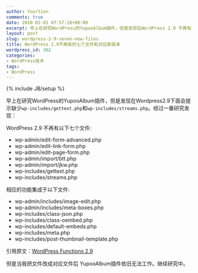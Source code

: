 ```yaml
---
author: Yourtion
comments: true
date: 2010-02-01 07:57:28+00:00
excerpt: 早上在研究WordPress的YupooAlbum插件，但是发现在WordPress 2.9 不再有以下七个文件
layout: post
slug: wordpress-2-9-seven-new-files
title: WordPress 2.9不再有的七个文件和对应新版本
wordpress_id: 362
categories:
- WordPress技术
tags:
- WordPress
---
```

{% include JB/setup %}

早上在研究WordPress的YupooAlbum插件，但是发现在Wordpress2.9下面会提示缺少```wp-includes/gettext.php```和```wp-includes/streams.php```。经过一番研究发现：

WordPress 2.9 不再有以下七个文件:

* wp-admin/edit-form-advanced.php
* wp-admin/edit-link-form.php
* wp-admin/edit-page-form.php
* wp-admin/import/btt.php
* wp-admin/import/jkw.php
* wp-includes/gettext.php
* wp-includes/streams.php

相应的功能集成于以下文件:

* wp-admin/includes/image-edit.php
* wp-admin/includes/meta-boxes.php
* wp-includes/class-json.php
* wp-includes/class-oembed.php
* wp-includes/default-embeds.php
* wp-includes/meta.php
* wp-includes/post-thumbnail-template.php

引用原文：[WordPress Functions 2.9](http://www.mittineague.com/blog/2009/12/wordpress-functions-2-9/)

但是当我把文件改成对应文件后 YupooAlbum插件依旧无法工作。继续研究中。
